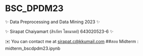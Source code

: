 # BSC_DPDM23
✨ Data Preprocessing and Data Mining 2023 ✨

✨ Sirapat Chaiyamart (สิรภัทร ไชยมาตย์) 643020523-6 ✨

✉️ You can contact me at sirapat.c@kkumail.com
##สอบ Midterm : midterm_bscdpdm23.ipynb
